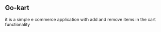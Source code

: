 ## Go-kart
it is a simple e commerce application with add and remove items in the cart functionality
